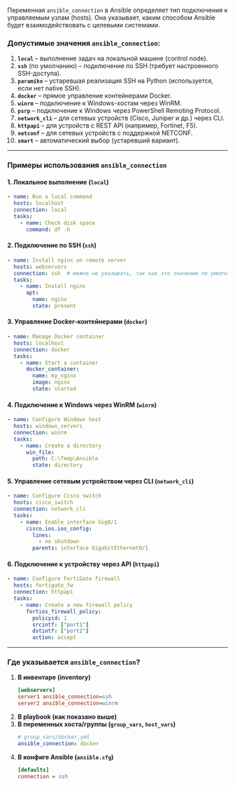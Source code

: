 Переменная `ansible_connection` в Ansible определяет тип подключения к управляемым узлам (hosts). 
Она указывает, каким способом Ansible будет взаимодействовать с целевыми системами.  

### **Допустимые значения `ansible_connection`:**
1. **`local`** – выполнение задач на локальной машине (control node).  
2. **`ssh`** (по умолчанию) – подключение по SSH (требует настроенного SSH-доступа).  
3. **`paramiko`** – устаревшая реализация SSH на Python (используется, если нет native SSH).  
4. **`docker`** – прямое управление контейнерами Docker.  
5. **`winrm`** – подключение к Windows-хостам через WinRM.  
6. **`psrp`** – подключение к Windows через PowerShell Remoting Protocol.  
7. **`network_cli`** – для сетевых устройств (Cisco, Juniper и др.) через CLI.  
8. **`httpapi`** – для устройств с REST API (например, Fortinet, F5).  
9. **`netconf`** – для сетевых устройств с поддержкой NETCONF.  
10. **`smart`** – автоматический выбор (устаревший вариант).  

---

### **Примеры использования `ansible_connection`**

#### **1. Локальное выполнение (`local`)**
```yaml
- name: Run a local command
  hosts: localhost
  connection: local
  tasks:
    - name: Check disk space
      command: df -h
```

#### **2. Подключение по SSH (`ssh`)**
```yaml
- name: Install nginx on remote server
  hosts: webservers
  connection: ssh  # можно не указывать, так как это значение по умолчанию
  tasks:
    - name: Install nginx
      apt:
        name: nginx
        state: present
```

#### **3. Управление Docker-контейнерами (`docker`)**
```yaml
- name: Manage Docker container
  hosts: localhost
  connection: docker
  tasks:
    - name: Start a container
      docker_container:
        name: my_nginx
        image: nginx
        state: started
```

#### **4. Подключение к Windows через WinRM (`winrm`)**
```yaml
- name: Configure Windows host
  hosts: windows_servers
  connection: winrm
  tasks:
    - name: Create a directory
      win_file:
        path: C:\Temp\Ansible
        state: directory
```

#### **5. Управление сетевым устройством через CLI (`network_cli`)**
```yaml
- name: Configure Cisco switch
  hosts: cisco_switch
  connection: network_cli
  tasks:
    - name: Enable interface Gig0/1
      cisco.ios.ios_config:
        lines:
          - no shutdown
        parents: interface GigabitEthernet0/1
```

#### **6. Подключение к устройству через API (`httpapi`)**
```yaml
- name: Configure FortiGate firewall
  hosts: fortigate_fw
  connection: httpapi
  tasks:
    - name: Create a new firewall policy
      fortios_firewall_policy:
        policyid: 1
        srcintf: ["port1"]
        dstintf: ["port2"]
        action: accept
```

---

### **Где указывается `ansible_connection`?**
1. **В инвентаре (inventory)**
   ```ini
   [webservers]
   server1 ansible_connection=ssh
   server2 ansible_connection=winrm
   ```
2. **В playbook (как показано выше)**  
3. **В переменных хоста/группы (`group_vars`, `host_vars`)**  
   ```yaml
   # group_vars/docker.yml
   ansible_connection: docker
   ```
4. **В конфиге Ansible (`ansible.cfg`)**  
   ```ini
   [defaults]
   connection = ssh
   ```


